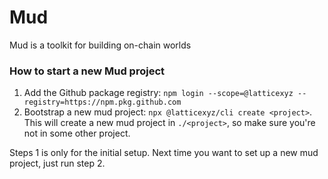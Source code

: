 # Mud

Mud is a toolkit for building on-chain worlds

### How to start a new Mud project

1. Add the Github package registry: `npm login --scope=@latticexyz --registry=https://npm.pkg.github.com`
2. Bootstrap a new mud project: `npx @latticexyz/cli create <project>`. This will create a new mud project in `./<project>`, so make sure you're not in some other project.

Steps 1 is only for the initial setup. Next time you want to set up a new mud project, just run step 2.
